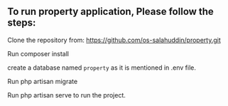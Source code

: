 ## To run property application, Please follow the steps:

Clone the repository from: https://github.com/os-salahuddin/property.git

Run composer install

create a database named `property` as it is mentioned in .env file. 

Run php artisan migrate

Run php artisan serve to run the project.
